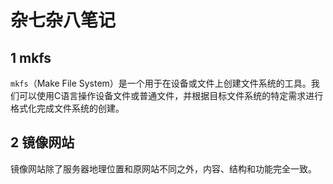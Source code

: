 # 杂七杂八笔记
## 1 mkfs
`mkfs`（Make File System）是一个用于在设备或文件上创建文件系统的工具。我们可以使用C语言操作设备文件或普通文件，并根据目标文件系统的特定需求进行格式化完成文件系统的创建。
## 2 镜像网站
镜像网站除了服务器地理位置和原网站不同之外，内容、结构和功能完全一致。
